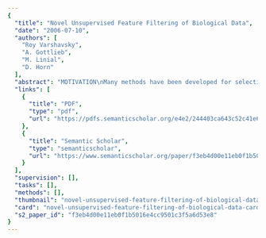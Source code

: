 ```yaml
---
{
  "title": "Novel Unsupervised Feature Filtering of Biological Data",
  "date": "2006-07-10",
  "authors": [
    "Roy Varshavsky",
    "A. Gottlieb",
    "M. Linial",
    "D. Horn"
  ],
  "abstract": "MOTIVATION\nMany methods have been developed for selecting small informative feature subsets in large noisy data. However, unsupervised methods are scarce. Examples are using the variance of data collected for each feature, or the projection of the feature on the first principal component. We propose a novel unsupervised criterion, based on SVD-entropy, selecting a feature according to its contribution to the entropy (CE) calculated on a leave-one-out basis. This can be implemented in four ways: simple ranking according to CE values (SR); forward selection by accumulating features according to which set produces highest entropy (FS1); forward selection by accumulating features through the choice of the best CE out of the remaining ones (FS2); backward elimination (BE) of features with the lowest CE.\n\n\nRESULTS\nWe apply our methods to different benchmarks. In each case we evaluate the success of clustering the data in the selected feature spaces, by measuring Jaccard scores with respect to known classifications. We demonstrate that feature filtering according to CE outperforms the variance method and gene-shaving. There are cases where the analysis, based on a small set of selected features, outperforms the best score reported when all information was used. Our method calls for an optimal size of the relevant feature set. This turns out to be just a few percents of the number of genes in the two Leukemia datasets that we have analyzed. Moreover, the most favored selected genes turn out to have significant GO enrichment in relevant cellular processes.",
  "links": [
    {
      "title": "PDF",
      "type": "pdf",
      "url": "https://pdfs.semanticscholar.org/e4e2/244403ca643c52c41e6bb2afc10bcf7e28c2.pdf"
    },
    {
      "title": "Semantic Scholar",
      "type": "semanticscholar",
      "url": "https://www.semanticscholar.org/paper/f3eb4d00e11eb0f1b5016e4cc9501c3f5a6d53e8"
    }
  ],
  "supervision": [],
  "tasks": [],
  "methods": [],
  "thumbnail": "novel-unsupervised-feature-filtering-of-biological-data-thumb.jpg",
  "card": "novel-unsupervised-feature-filtering-of-biological-data-card.jpg",
  "s2_paper_id": "f3eb4d00e11eb0f1b5016e4cc9501c3f5a6d53e8"
}
---
```


